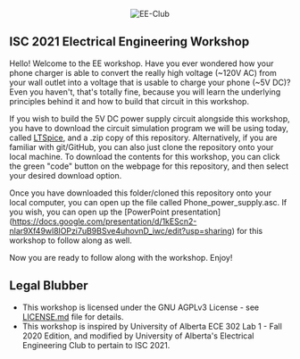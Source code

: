 <p align="center">
  <img src="https://i.imgur.com/a8pExaX.png" alt="EE-Club">
</p>


## ISC 2021 Electrical Engineering Workshop

Hello! Welcome to the EE workshop. Have you ever wondered how your phone charger is able to convert the really high voltage (~120V AC) from your wall outlet into a voltage that is usable to charge your phone (~5V DC)? Even you haven't, that's totally fine, because you will learn the underlying principles behind it and how to build that circuit in this workshop. 

If you wish to build the 5V DC power supply circuit alongside this workshop, you have to download the circuit simulation program we will be using today, called [LTSpice](https://www.analog.com/en/design-center/design-tools-and-calculators/ltspice-simulator.html), and a .zip copy of this repository. Alternatively, if you are familiar with git/GitHub, you can also just clone the repository onto your local machine. To download the contents for this workshop, you can click the green "code" button on the webpage for this repository, and then select your desired download option. 

Once you have downloaded this folder/cloned this repository onto your local computer, you can open up the file called Phone_power_supply.asc. If you wish, you can open up the [PowerPoint presentation] (https://docs.google.com/presentation/d/1kEScn2-nlar9Xf49wl8lOPzi7uB9BSve4uhovnD_iwc/edit?usp=sharing) for this workshop to follow along as well. 

Now you are ready to follow along with the workshop. Enjoy! 


## Legal Blubber

* This workshop is licensed under the GNU AGPLv3 License - see [LICENSE.md](https://github.com/katielin42/ISC_2021_EE/blob/main/LICENSE) file for details.
* This workshop is inspired by University of Alberta ECE 302 Lab 1 - Fall 2020 Edition, and modified by University of Alberta's Electrical Engineering Club to pertain to ISC 2021. 
